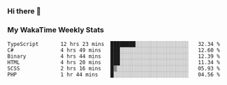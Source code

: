 ### Hi there 👋

<!--
**royschrauwen/royschrauwen** is a ✨ _special_ ✨ repository because its `README.md` (this file) appears on your GitHub profile.

Here are some ideas to get you started:

- 🔭 I’m currently working on ...
- 🌱 I’m currently learning ...
- 👯 I’m looking to collaborate on ...
- 🤔 I’m looking for help with ...
- 💬 Ask me about ...
- 📫 How to reach me: ...
- 😄 Pronouns: ...
- ⚡ Fun fact: ...
-->


### My WakaTime Weekly Stats
<!--START_SECTION:waka-->

```text
TypeScript       12 hrs 23 mins  ████████░░░░░░░░░░░░░░░░░   32.34 %
C#               4 hrs 49 mins   ███░░░░░░░░░░░░░░░░░░░░░░   12.60 %
Binary           4 hrs 44 mins   ███░░░░░░░░░░░░░░░░░░░░░░   12.39 %
HTML             4 hrs 20 mins   ███░░░░░░░░░░░░░░░░░░░░░░   11.34 %
SCSS             2 hrs 16 mins   █▒░░░░░░░░░░░░░░░░░░░░░░░   05.93 %
PHP              1 hr 44 mins    █░░░░░░░░░░░░░░░░░░░░░░░░   04.56 %
```

<!--END_SECTION:waka-->

